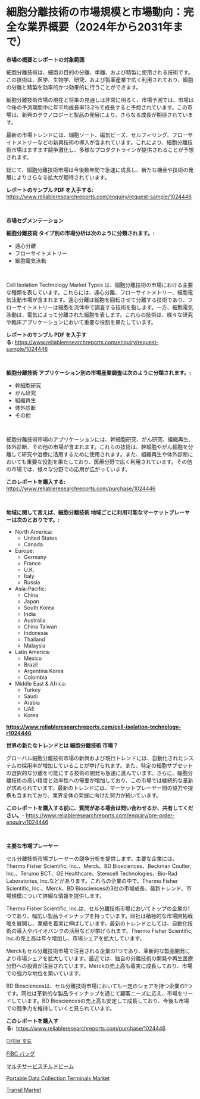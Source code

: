 <p><h1>細胞分離技術の市場規模と市場動向：完全な業界概要（2024年から2031年まで）</h1></p><p><strong>市場の概要とレポートの対象範囲</strong></p>
<p><p>細胞分離技術は、細胞の目的の分離、単離、および精製に使用される技術です。この技術は、医学、生物学、研究、および製薬産業で広く利用されており、細胞の分離と精製を効率的かつ効果的に行うことができます。</p><p>細胞分離技術市場の現在と将来の見通しは非常に明るく、市場予測では、市場は今後の予測期間中に年平均成長率13.2％で成長すると予想されています。この市場は、新興のテクノロジーと製品の発展により、さらなる成長が期待されています。</p><p>最新の市場トレンドには、細胞ソート、磁気ビーズ、セルフィリング、フローサイトメトリーなどの新興技術の導入が含まれています。これにより、細胞分離技術市場はますます競争激化し、多様なプロダクトラインが提供されることが予想されます。</p><p>総じて、細胞分離技術市場は今後数年間で急速に成長し、新たな機会や技術の発展によりさらなる拡大が期待されています。</p></p>
<p><strong>レポートのサンプル PDF を入手する:</strong> <a href="https://www.reliableresearchreports.com/enquiry/request-sample/1024446">https://www.reliableresearchreports.com/enquiry/request-sample/1024446</a></p>
<p>&nbsp;</p>
<p><strong>市場セグメンテーション</strong></p>
<p><strong>細胞分離技術 タイプ別の市場分析は次のように分類されます。:</strong></p>
<p><ul><li>遠心分離</li><li>フローサイトメトリー</li><li>細胞電気泳動</li></ul></p>
<p>&nbsp;</p>
<p><p>Cell Isolation Technology Market Types は、細胞分離技術の市場における主要な種類を表しています。これらには、遠心分離、フローサイトメトリー、細胞電気泳動市場が含まれます。遠心分離は細胞を回転させて分離する技術であり、フローサイトメトリーは細胞を流体中で調査する技術を指します。一方、細胞電気泳動は、電気によって分離された細胞を表します。これらの技術は、様々な研究や臨床アプリケーションにおいて重要な役割を果たしています。</p></p>
<p><strong>レポートのサンプル PDF を入手する:</strong>&nbsp;<a href="https://www.reliableresearchreports.com/enquiry/request-sample/1024446">https://www.reliableresearchreports.com/enquiry/request-sample/1024446</a></p>
<p>&nbsp;</p>
<p><strong> 細胞分離技術 アプリケーション別の市場産業調査は次のように分類されます。:</strong></p>
<p><ul><li>幹細胞研究</li><li>がん研究</li><li>組織再生</li><li>体外診断</li><li>その他</li></ul></p>
<p>&nbsp;</p>
<p><p>細胞分離技術市場のアプリケーションには、幹細胞研究、がん研究、組織再生、体外診断、その他の市場が含まれます。これらの技術は、幹細胞やがん細胞を分離して研究や治療に活用するために使用されます。また、組織再生や体外診断においても重要な役割を果たしており、医療分野で広く利用されています。その他の市場では、様々な分野での応用が広がっています。</p></p>
<p><strong>このレポートを購入する:</strong>&nbsp; <a href="https://www.reliableresearchreports.com/purchase/1024446">https://www.reliableresearchreports.com/purchase/1024446</a></p>
<p>&nbsp;</p>
<p><strong>地域に関して言えば、細胞分離技術 地域ごとに利用可能なマーケットプレーヤーは次のとおりです。:</strong></p>
<p><ul>
    <li>
        North America:
        <ul>
            <li>United States</li>
            <li>Canada</li>
        </ul>
    </li>
    <li>
        Europe:
        <ul>
            <li>Germany</li>
            <li>France</li>
            <li>U.K.</li>
            <li>Italy</li>
            <li>Russia</li>
        </ul>
    </li>
    <li>
        Asia-Pacific:
        <ul>
            <li>China</li>
            <li>Japan</li>
            <li>South Korea</li>
            <li>India</li>
            <li>Australia</li>
            <li>China Taiwan</li>
            <li>Indonesia</li>
            <li>Thailand</li>
            <li>Malaysia</li>
        </ul>
    </li>
    <li>
        Latin America:
        <ul>
            <li>Mexico</li>
            <li>Brazil</li>
            <li>Argentina Korea</li>
            <li>Colombia</li>
        </ul>
    </li>
    <li>
        Middle East & Africa:
        <ul>
            <li>Turkey</li>
            <li>Saudi</li>
            <li>Arabia</li>
            <li>UAE</li>
            <li>Korea</li>
        </ul>
    </li>
    </ul></p>
<p><strong><a href="https://www.reliableresearchreports.com/cell-isolation-technology-r1024446">https://www.reliableresearchreports.com/cell-isolation-technology-r1024446</a></strong>&nbsp;</p>
<p><strong>世界の新たなトレンドとは 細胞分離技術 市場？</strong></p>
<p><p>グローバル細胞分離技術市場の新興および現行トレンドには、自動化されたシステムの採用率が増加していることが挙げられます。また、特定の細胞サブセットの選択的な分離を可能にする技術の開発も急速に進んでいます。さらに、細胞分離技術の高い精度と効率性への需要が増加しており、この市場では継続的な革新が求められています。最新のトレンドには、マーケットプレーヤー間の協力や提携も含まれており、業界全体の発展に向けた努力が続いています。</p></p>
<p><strong>このレポートを購入する前に、質問がある場合は問い合わせるか、共有してください。</strong>- <a href="https://www.reliableresearchreports.com/enquiry/pre-order-enquiry/1024446">https://www.reliableresearchreports.com/enquiry/pre-order-enquiry/1024446</a></p>
<p>&nbsp;</p>
<p><strong>主要な市場プレーヤー</strong></p>
<p><p>セル分離技術市場プレーヤーの競争分析を提供します。主要な企業には、Thermo Fisher Scientific, Inc.、Merck、BD Biosciences、Beckman Coulter, Inc.、Terumo BCT、GE Healthcare、Stemcell Technologies、Bio-Rad Laboratories, Inc.などがあります。これらの企業の中で、Thermo Fisher Scientific, Inc.、Merck、BD Biosciencesの3社の市場成長、最新トレンド、市場規模について詳細な情報を提供します。</p><p>Thermo Fisher Scientific, Inc.は、セル分離技術市場においてトップの企業の1つであり、幅広い製品ラインナップを持っています。同社は積極的な市場開拓戦略を展開し、業績を着実に伸ばしています。最新のトレンドとしては、自動化技術の導入やバイオバンクの活用などが挙げられます。Thermo Fisher Scientific, Inc.の売上高は年々増加し、市場シェアを拡大しています。</p><p>Merckもセル分離技術市場で注目される企業の1つであり、革新的な製品開発により市場シェアを拡大しています。最近では、独自の分離技術の開発や再生医療分野への投資が注目されています。Merckの売上高も着実に成長しており、市場での強力な地位を築いています。</p><p>BD Biosciencesは、セル分離技術市場においても一定のシェアを持つ企業の1つです。同社は革新的な製品ラインナップを通じて顧客ニーズに応え、市場をリードしています。BD Biosciencesの売上高も安定して成長しており、今後も市場での競争力を維持していくと見られています。</p></p>
<p><strong>このレポートを購入する:</strong>&nbsp;&nbsp;<a href="https://www.reliableresearchreports.com/purchase/1024446">https://www.reliableresearchreports.com/purchase/1024446</a></p>
<p><p><a href="https://medium.com/@karenturner47/%EB%8B%A4%EC%9D%B4%EB%B8%8C-%ED%9B%84%EB%93%9C-%EC%8B%9C%EC%9E%A5-%EA%B7%9C%EB%AA%A8%EB%8A%94-%EA%B8%80%EB%A1%9C%EB%B2%8C-%EC%82%B0%EC%97%85%EC%97%90%EC%84%9C-%EC%B5%9C%EA%B3%A0%EC%9D%98-%EB%A7%88%EC%BC%80%ED%8C%85-%EC%B1%84%EB%84%90%EC%9D%84-%EB%B3%B4%EC%97%AC%EC%A4%8D%EB%8B%88%EB%8B%A4-cd3baac5c4d7">다이브 후드</a></p><p><a href="https://medium.com/@jewelardner5656/fibc%E3%83%90%E3%83%83%E3%82%B0%E5%B8%82%E5%A0%B4-2031%E5%B9%B4%E3%81%BE%E3%81%A7%E3%81%AE%E3%83%88%E3%83%AC%E3%83%B3%E3%83%89-%E4%BA%88%E6%B8%AC-%E7%AB%B6%E4%BA%89%E5%88%86%E6%9E%90-fea3507901c9">FIBC バッグ</a></p><p><a href="https://medium.com/@isacsimnis20231/%E3%83%9E%E3%83%AB%E3%83%81%E3%82%B5%E3%83%BC%E3%83%93%E3%82%B9%E3%83%81%E3%83%AB%E3%83%89%E3%83%93%E3%83%BC%E3%83%A0%E5%B8%82%E5%A0%B4%E8%A6%8F%E6%A8%A1-cagr-%E3%83%88%E3%83%AC%E3%83%B3%E3%83%892024-2030-f67da4b598d7">マルチサービスチルドビーム</a></p><p><a href="https://www.linkedin.com/pulse/portable-data-collection-terminals-market-size-outlook-forecast-agele?trackingId=FVtRRy8WRg0VkMoc99Sr3g%3D%3D">Portable Data Collection Terminals Market</a></p><p><a href="https://www.linkedin.com/pulse/transil-market-size-reveals-best-marketing-channels-global-d8rye?trackingId=GC1LGp75XdYsyw%2Bw0kHj3w%3D%3D">Transil Market</a></p></p>